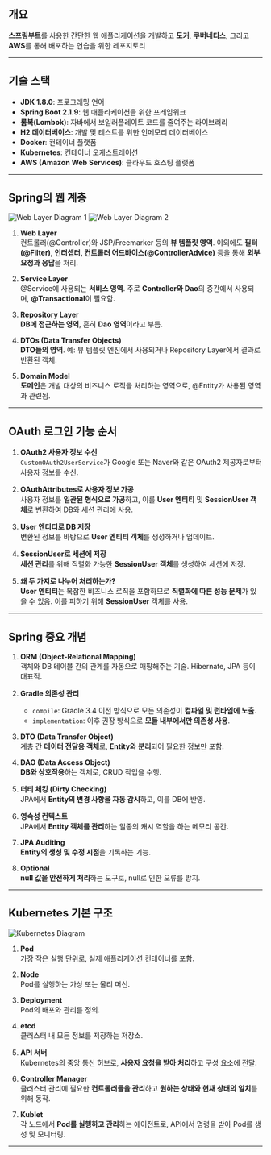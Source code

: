 ## 개요

**스프링부트**를 사용한 간단한 웹 애플리케이션을 개발하고 **도커**, **쿠버네티스**, 그리고 **AWS**를 통해 배포하는 연습을 위한 레포지토리

---

## 기술 스택

- **JDK 1.8.0**: 프로그래밍 언어
- **Spring Boot 2.1.9**: 웹 애플리케이션을 위한 프레임워크
- **롬복(Lombok)**: 자바에서 보일러플레이트 코드를 줄여주는 라이브러리
- **H2 데이터베이스**: 개발 및 테스트를 위한 인메모리 데이터베이스
- **Docker**: 컨테이너 플랫폼
- **Kubernetes**: 컨테이너 오케스트레이션
- **AWS (Amazon Web Services)**: 클라우드 호스팅 플랫폼

---

## Spring의 웹 계층

![Web Layer Diagram 1](https://github.com/user-attachments/assets/b57d26b2-f7da-4499-8b01-cfcce2f63efd)
![Web Layer Diagram 2](https://github.com/user-attachments/assets/fb1598e0-a064-48c9-818a-106872a01833)

1. **Web Layer**  
   컨트롤러(@Controller)와 JSP/Freemarker 등의 **뷰 템플릿 영역**. 이외에도 **필터(@Filter), 인터셉터, 컨트롤러 어드바이스(@ControllerAdvice)** 등을 통해 **외부 요청과 응답**을 처리.

2. **Service Layer**  
   @Service에 사용되는 **서비스 영역**. 주로 **Controller와 Dao**의 중간에서 사용되며, **@Transactional**이 필요함.

3. **Repository Layer**  
   **DB에 접근하는 영역**, 흔히 **Dao 영역**이라고 부름.

4. **DTOs (Data Transfer Objects)**  
   **DTO들의 영역**. 예: 뷰 템플릿 엔진에서 사용되거나 Repository Layer에서 결과로 반환된 객체.

5. **Domain Model**  
   **도메인**은 개발 대상의 비즈니스 로직을 처리하는 영역으로, @Entity가 사용된 영역과 관련됨.

---

## OAuth 로그인 기능 순서

1. **OAuth2 사용자 정보 수신**  
   `CustomOAuth2UserService`가 Google 또는 Naver와 같은 OAuth2 제공자로부터 사용자 정보를 수신.

2. **OAuthAttributes로 사용자 정보 가공**  
   사용자 정보를 **일관된 형식으로 가공**하고, 이를 **User 엔티티** 및 **SessionUser 객체**로 변환하여 DB와 세션 관리에 사용.

3. **User 엔티티로 DB 저장**  
   변환된 정보를 바탕으로 **User 엔티티 객체**를 생성하거나 업데이트.

4. **SessionUser로 세션에 저장**  
   **세션 관리**를 위해 직렬화 가능한 **SessionUser 객체**를 생성하여 세션에 저장.

5. **왜 두 가지로 나누어 처리하는가?**  
   **User 엔티티**는 복잡한 비즈니스 로직을 포함하므로 **직렬화에 따른 성능 문제**가 있을 수 있음. 이를 피하기 위해 **SessionUser** 객체를 사용.

---

## Spring 중요 개념

1. **ORM (Object-Relational Mapping)**  
   객체와 DB 테이블 간의 관계를 자동으로 매핑해주는 기술. Hibernate, JPA 등이 대표적.

2. **Gradle 의존성 관리**  
   - `compile`: Gradle 3.4 이전 방식으로 모든 의존성이 **컴파일 및 런타임에 노출**.
   - `implementation`: 이후 권장 방식으로 **모듈 내부에서만 의존성 사용**.

3. **DTO (Data Transfer Object)**  
   계층 간 **데이터 전달용 객체**로, **Entity와 분리**되어 필요한 정보만 포함.

4. **DAO (Data Access Object)**  
   **DB와 상호작용**하는 객체로, CRUD 작업을 수행.

5. **더티 체킹 (Dirty Checking)**  
   JPA에서 **Entity의 변경 사항을 자동 감시**하고, 이를 DB에 반영.

6. **영속성 컨텍스트**  
   JPA에서 **Entity 객체를 관리**하는 일종의 캐시 역할을 하는 메모리 공간.

7. **JPA Auditing**  
   **Entity의 생성 및 수정 시점**을 기록하는 기능.

8. **Optional**  
   **null 값을 안전하게 처리**하는 도구로, null로 인한 오류를 방지.

---

## Kubernetes 기본 구조

![Kubernetes Diagram](https://github.com/user-attachments/assets/1c991f63-16c5-4b9a-8008-da253df91d1f)

1. **Pod**  
   가장 작은 실행 단위로, 실제 애플리케이션 컨테이너를 포함.

2. **Node**  
   Pod를 실행하는 가상 또는 물리 머신.

3. **Deployment**  
   Pod의 배포와 관리를 정의.

4. **etcd**  
   클러스터 내 모든 정보를 저장하는 저장소.

5. **API 서버**  
   Kubernetes의 중앙 통신 허브로, **사용자 요청을 받아 처리**하고 구성 요소에 전달.

6. **Controller Manager**  
   클러스터 관리에 필요한 **컨트롤러들을 관리**하고 **원하는 상태와 현재 상태의 일치**를 위해 동작.

7. **Kublet**  
   각 노드에서 **Pod를 실행하고 관리**하는 에이전트로, API에서 명령을 받아 Pod를 생성 및 모니터링.

---
